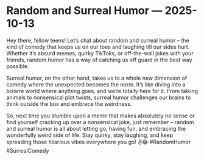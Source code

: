 # Random and Surreal Humor — 2025-10-13

Hey there, fellow teens! Let’s chat about random and surreal humor – the kind of comedy that keeps us on our toes and laughing till our sides hurt. Whether it’s absurd memes, quirky TikToks, or off-the-wall jokes with your friends, random humor has a way of catching us off guard in the best way possible.

Surreal humor, on the other hand, takes us to a whole new dimension of comedy where the unexpected becomes the norm. It’s like diving into a bizarre world where anything goes, and we’re totally here for it. From talking animals to nonsensical plot twists, surreal humor challenges our brains to think outside the box and embrace the weirdness.

So, next time you stumble upon a meme that makes absolutely no sense or find yourself cracking up over a nonsensical joke, just remember – random and surreal humor is all about letting go, having fun, and embracing the wonderfully weird side of life. Stay quirky, stay laughing, and keep spreading those hilarious vibes everywhere you go! ✌️😂 #RandomHumor #SurrealComedy